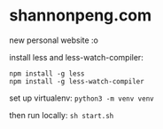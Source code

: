 # shannonpeng.com
new personal website :o

install less and less-watch-compiler:
```
npm install -g less
npm install -g less-watch-compiler
```
set up virtualenv:
`python3 -m venv venv`

then run locally:
`sh start.sh`
